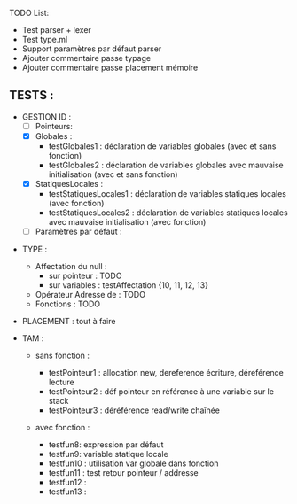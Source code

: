 TODO List:
- Test parser + lexer
- Test type.ml
- Support paramètres par défaut parser
- Ajouter commentaire passe typage
- Ajouter commentaire passe placement mémoire 




## TESTS : 

- GESTION ID : 
    - [ ] Pointeurs:
    - [x] Globales :
        - testGlobales1 : déclaration de variables globales (avec et sans fonction)
        - testGlobales2 : déclaration de variables globales avec mauvaise initialisation (avec et sans fonction)
    - [x] StatiquesLocales :
        - testStatiquesLocales1 : déclaration de variables statiques locales (avec fonction)
        - testStatiquesLocales2 : déclaration de variables statiques locales avec mauvaise initialisation (avec fonction)
    - [ ] Paramètres par défaut :

<!-- - sans fonction :
    - testUtilisation20 : bcp trop de chose ?
- avec fonction : 
    - TODO -->


- TYPE : 
    - Affectation du null : 
        - sur pointeur : TODO
        - sur variables : testAffectation {10, 11, 12, 13}
    - Opérateur Adresse de : TODO
    - Fonctions : TODO

- PLACEMENT : tout à faire


- TAM : 
    - sans fonction : 
        - testPointeur1 : allocation new, dereference écriture, déreférence lecture
        - testPointeur2 : déf pointeur en référence à une variable sur le stack
        - testPointeur3 : déréférence read/write chaînée

    - avec fonction : 
        - testfun8: expression par défaut
        - testfun9: variable statique locale
        - testfun10 : utilisation var globale dans fonction
        - testfun11 : test retour pointeur / addresse
        - testfun12 : 
        - testfun13 : 